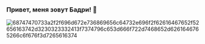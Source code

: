 ### Привет, меня зовут Бадри! 👋


![68747470733a2f2f696d672e736869656c64732e696f2f62616467652f52656163742d3230323332413f7374796c653d666f722d7468652d6261646765266c6f676f3d7265616374](https://github.com/Badri1390/Badri1390/assets/118565535/bdc31f2f-a68c-4a82-87a3-a77daf48abb6)
